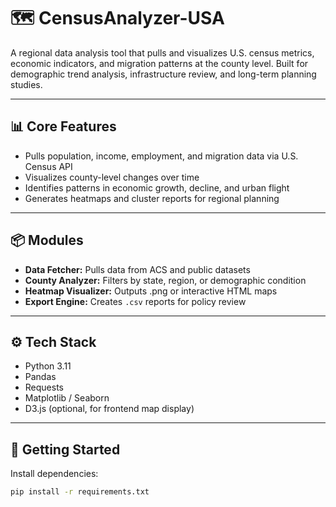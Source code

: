 # 🗺️ CensusAnalyzer-USA

A regional data analysis tool that pulls and visualizes U.S. census metrics, economic indicators, and migration patterns at the county level. Built for demographic trend analysis, infrastructure review, and long-term planning studies.

---

## 📊 Core Features

- Pulls population, income, employment, and migration data via U.S. Census API
- Visualizes county-level changes over time
- Identifies patterns in economic growth, decline, and urban flight
- Generates heatmaps and cluster reports for regional planning

---

## 📦 Modules

- **Data Fetcher:** Pulls data from ACS and public datasets
- **County Analyzer:** Filters by state, region, or demographic condition
- **Heatmap Visualizer:** Outputs .png or interactive HTML maps
- **Export Engine:** Creates `.csv` reports for policy review

---

## ⚙️ Tech Stack

- Python 3.11  
- Pandas  
- Requests  
- Matplotlib / Seaborn  
- D3.js (optional, for frontend map display)

---

## 🚀 Getting Started

Install dependencies:

```bash
pip install -r requirements.txt

